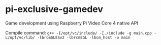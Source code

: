 # pi-exclusive-gamedev
Game development using Raspberry Pi Video Core 4 native API

Compile command: `g++ -I/opt/vc/include/ -I./include -g main.cpp -L/opt/vc/lib/ -lbrcmGLESv2 -lbrcmEGL -lbcm_host -o main`
